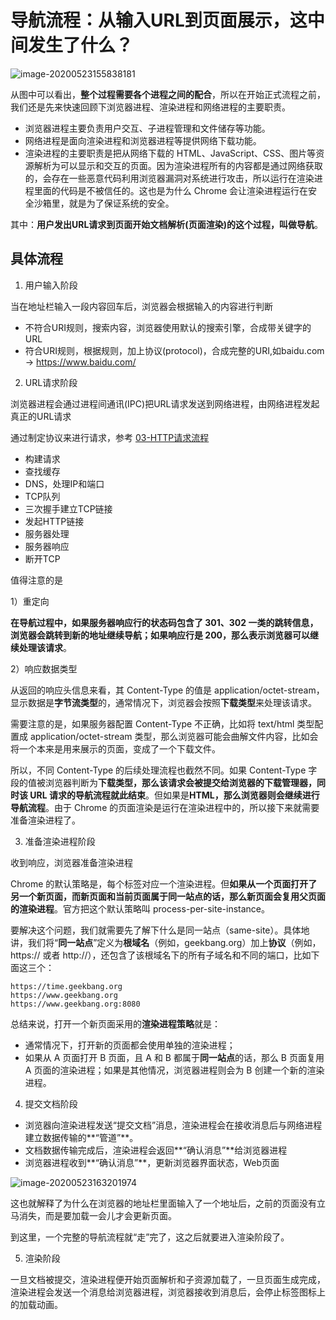 # 导航流程：从输入URL到页面展示，这中间发生了什么？

![image-20200523155838181](http://picbed.sedationh.cn/image-20200523155838181.png)

从图中可以看出，**整个过程需要各个进程之间的配合**，所以在开始正式流程之前，我们还是先来快速回顾下浏览器进程、渲染进程和网络进程的主要职责。

- 浏览器进程主要负责用户交互、子进程管理和文件储存等功能。
- 网络进程是面向渲染进程和浏览器进程等提供网络下载功能。
- 渲染进程的主要职责是把从网络下载的 HTML、JavaScript、CSS、图片等资源解析为可以显示和交互的页面。因为渲染进程所有的内容都是通过网络获取的，会存在一些恶意代码利用浏览器漏洞对系统进行攻击，所以运行在渲染进程里面的代码是不被信任的。这也是为什么 Chrome 会让渲染进程运行在安全沙箱里，就是为了保证系统的安全。



其中：**用户发出URL请求到页面开始文档解析(页面渲染)的这个过程，叫做导航**。



## 具体流程

1. 用户输入阶段

当在地址栏输入一段内容回车后，浏览器会根据输入的内容进行判断

- 不符合URI规则，搜索内容，浏览器使用默认的搜索引擎，合成带关键字的URL
- 符合URI规则，根据规则，加上协议(protocol)，合成完整的URI,如baidu.com -> https://www.baidu.com/

2. URL请求阶段

浏览器进程会通过进程间通讯(IPC)把URL请求发送到网络进程，由网络进程发起真正的URL请求

通过制定协议来进行请求，参考 [03-HTTP请求流程](https://github.com/SedationH/web-roam/blob/master/002%E6%B5%8F%E8%A7%88%E5%99%A8%E6%B8%B2%E6%9F%93%E5%8E%9F%E7%90%86/03-HTTP%E8%AF%B7%E6%B1%82%E6%B5%81%E7%A8%8B.md) 

- 构建请求
- 查找缓存
- DNS，处理IP和端口
- TCP队列
- 三次握手建立TCP链接
- 发起HTTP链接
- 服务器处理
- 服务器响应
- 断开TCP

值得注意的是

1）重定向

**在导航过程中，如果服务器响应行的状态码包含了 301、302 一类的跳转信息，浏览器会跳转到新的地址继续导航；如果响应行是 200，那么表示浏览器可以继续处理该请求**。

2）响应数据类型

从返回的响应头信息来看，其 Content-Type 的值是 application/octet-stream，显示数据是**字节流类型**的，通常情况下，浏览器会按照**下载类型**来处理该请求。

需要注意的是，如果服务器配置 Content-Type 不正确，比如将 text/html 类型配置成 application/octet-stream 类型，那么浏览器可能会曲解文件内容，比如会将一个本来是用来展示的页面，变成了一个下载文件。

所以，不同 Content-Type 的后续处理流程也截然不同。如果 Content-Type 字段的值被浏览器判断为**下载类型，那么该请求会被提交给浏览器的下载管理器，同时该 URL 请求的导航流程就此结束**。但如果是**HTML，那么浏览器则会继续进行导航流程**。由于 Chrome 的页面渲染是运行在渲染进程中的，所以接下来就需要准备渲染进程了。

3. 准备渲染进程阶段

收到响应，浏览器准备渲染进程

Chrome 的默认策略是，每个标签对应一个渲染进程。但**如果从一个页面打开了另一个新页面，而新页面和当前页面属于同一站点的话，那么新页面会复用父页面的渲染进程**。官方把这个默认策略叫 process-per-site-instance。



要解决这个问题，我们就需要先了解下什么是同一站点（same-site）。具体地讲，我们将“**同一站点**”定义为**根域名**（例如，geekbang.org）加上**协议**（例如，https:// 或者 http://），还包含了该根域名下的所有子域名和不同的端口，比如下面这三个：

```
https://time.geekbang.org
https://www.geekbang.org
https://www.geekbang.org:8080
```

总结来说，打开一个新页面采用的**渲染进程策略**就是：

- 通常情况下，打开新的页面都会使用单独的渲染进程；
- 如果从 A 页面打开 B 页面，且 A 和 B 都属于**同一站点**的话，那么 B 页面复用 A 页面的渲染进程；如果是其他情况，浏览器进程则会为 B 创建一个新的渲染进程。

4. 提交文档阶段

- 浏览器向渲染进程发送“提交文档”消息，渲染进程会在接收消息后与网络进程建立数据传输的**“管道”**。
- 文档数据传输完成后，渲染进程会返回**“确认消息”**给浏览器进程
- 浏览器进程收到**“确认消息”**，更新浏览器界面状态，Web页面

![image-20200523163201974](http://picbed.sedationh.cn/image-20200523163201974.png)

这也就解释了为什么在浏览器的地址栏里面输入了一个地址后，之前的页面没有立马消失，而是要加载一会儿才会更新页面。

到这里，一个完整的导航流程就“走”完了，这之后就要进入渲染阶段了。

5. 渲染阶段

一旦文档被提交，渲染进程便开始页面解析和子资源加载了，一旦页面生成完成，渲染进程会发送一个消息给浏览器进程，浏览器接收到消息后，会停止标签图标上的加载动画。
